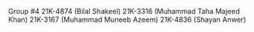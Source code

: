 Group #4 21K-4874 (Bilal Shakeel) 21K-3316 (Muhammad Taha Majeed Khan) 21K-3167 (Muhammad Muneeb Azeem) 21K-4836 (Shayan Anwer)
